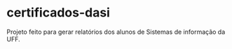 # certificados-dasi
Projeto feito para gerar relatórios dos alunos de Sistemas de informação da UFF.
